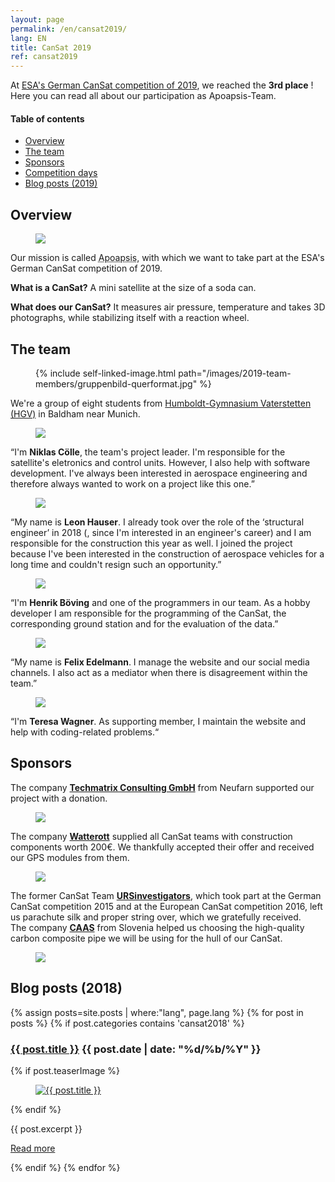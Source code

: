 ```yaml
---
layout: page
permalink: /en/cansat2019/
lang: EN
title: CanSat 2019
ref: cansat2019
---
```


At [ESA's German CanSat competition of 2019](https://www.cansat.de/wettbewerb-2019-2), we reached the **3rd place** ! Here you can read all about our participation as Apoapsis-Team.

<div class="toc">
  <h4>Table of contents</h4>
  <ul>
    <li><a href="#overview">Overview</a></li>
    <li><a href="#the-team">The team</a></li>
    <li><a href="#sponsors">Sponsors</a></li>
    <li><a href="#the-competition-in-bremen">Competition days</a></li>
    <li><a href="#blog-posts-2019">Blog posts (2019)</a></li>
  </ul>
</div>

## Overview

<div class="page-banner side-figure">
  <figure class="medium">
    <img src="{{ site.baseurl }}/images/logo-1024x512.png" />
  </figure>
  <div>
    <p>Our mission is called <abbr title="Apoapsis is an astronomical term: It describes the furthest point of an orbit from the central mass.">Apoapsis</abbr>, with which we want to take part at the ESA's German CanSat competition of 2019.</p>
    <p><strong>What is a CanSat?</strong> A mini satellite at the size of a soda can.</p><!--beverage can?-->
    <p><strong>What does our CanSat?</strong> It measures air pressure, temperature and takes 3D photographs, while stabilizing itself with a reaction wheel.</p>
  </div>
</div>


## The team

<div class="page-banner side-figure">
  <figure class="medium">
    {% include self-linked-image.html path="/images/2019-team-members/gruppenbild-querformat.jpg" %}
  </figure>
  <div>We're a group of eight students from <a href="http://www.humboldt-gym.de/">Humboldt-Gymnasium Vaterstetten (HGV)</a> in Baldham near Munich.</div>
</div>

<section class="team-member-presentation side-figure" id="niklas">
  <figure>
    <img src="{{ site.baseurl }}/images/2019-team-members/niklas.jpg" />
  </figure>
  <span>“I'm <strong>Niklas Cölle</strong>, the team's project leader. I'm responsible for the satellite's eletronics and control units. However, I also help with software development. I've always been interested in aerospace engineering and therefore always wanted to work on a project like this one.”</span>
</section>

<section class="team-member-presentation side-figure" id="leon">
  <figure>
    <img src="{{ site.baseurl }}/images/2019-team-members/leon.jpg" />
  </figure>
  <span>“My name is <strong>Leon Hauser</strong>. I already took over the role of the ‘structural engineer’ in 2018 (, since I'm interested in an engineer's career) and I am responsible for the construction this year as well. I joined the project because I've been interested in the construction of aerospace vehicles for a long time and couldn't resign such an opportunity.”</span>
</section>

<section class="team-member-presentation side-figure" id="henrik">
  <figure>
    <img src="{{ site.baseurl }}/images/2019-team-members/henrik.jpg" />
  </figure>
  <span>“I'm <strong>Henrik Böving</strong> and one of the programmers in our team. As a hobby developer I am responsible for the programming of the CanSat, the corresponding ground station and for the evaluation of the data.”</span>
</section>

<section class="team-member-presentation side-figure" id="felix">
  <figure>
    <img src="{{ site.baseurl }}/images/2019-team-members/felix.jpg" />
  </figure>
  <span>“My name is <strong>Felix Edelmann</strong>. I manage the website and our social media channels. I also act as a mediator when there is disagreement within the team.”</span>
</section>

<section class="team-member-presentation side-figure" id="teresa">
  <figure>
    <img src="{{ site.baseurl }}/images/2020-team-members/Teresa.jpg" />
  </figure>
  <span>“I'm <strong>Teresa Wagner</strong>. As supporting member, I maintain the website and help with coding-related problems.“</span>
</section>

## Sponsors

<section class="side-figure" id="techmatrix">
  <span>The company <a href="https://www.techmatrix.de/"><strong>Techmatrix Consulting GmbH</strong></a> from Neufarn supported our project with a donation.</span>
  <figure>
    <a href="https://www.techmatrix.de/">
      <img src="{{ site.baseurl }}/images/2018-sponsoren/Techmatrix_CMYK.png" />
    </a>
  </figure>
</section>

<section class="side-figure" id="watterott">
  <span>The company <a href="https://www.watterott.com/"><strong>Watterott</strong></a> supplied all CanSat teams with construction components worth 200€. We thankfully accepted their offer and received our GPS modules from them.</span>
  <figure>
    <a href="https://www.watterott.com/">
      <img src="{{ site.baseurl }}/images/2018-sponsoren/Watterott.png" />
    </a>
  </figure>
</section>

<section class="side-figure" id="urs-investigators">
  <span>The former CanSat Team <a href="https://ursinvestigators.blogspot.com/"><strong>URSinvestigators</strong></a>, which took part at the German CanSat competition 2015 and at the European CanSat competition 2016, left us parachute silk and proper string over, which we gratefully received.</span>
</section>

<section class="side-figure" id="caas">
  <span>The company <a href="http://www.carbontubes.eu/"><strong>CAAS</strong></a> from Slovenia helped us choosing the high-quality carbon composite pipe we will be using for the hull of our CanSat.</span>
  <figure>
    <a href="http://www.carbontubes.eu/">
      <img src="{{ site.baseurl }}/images/2018-sponsoren/caas.png" />
    </a>
  </figure>
</section>

## Blog posts (2018)

{% assign posts=site.posts | where:"lang", page.lang %}
{% for post in posts %}
{% if post.categories contains 'cansat2018' %}
<article class="post clearfix">
  <h3><a href="{{ site.baseurl }}{{ post.url }}">{{ post.title }}</a> <span class="meta">{{ post.date | date: "%d/%b/%Y" }}</span></h3>

  {% if post.teaserImage %}
    <figure class="left">
      <a href="{{ post.url }}">
        <img src="{{ post.teaserImage }}" alt="{{ post.title }}" />
      </a>
    </figure>
  {% endif %}

  <div class="entry">
    {{ post.excerpt }}
  </div>

  <a href="{{ site.baseurl }}{{ post.url }}" class="read-more">Read more</a>
</article>
{% endif %}
{% endfor %}